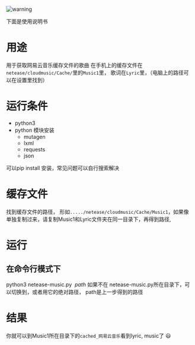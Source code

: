![warning](http://ounix1xcw.bkt.clouddn.com/warning.png)

下面是使用说明书

# 用途
用于获取网易云音乐缓存文件的歌曲
在手机上的缓存文件在 `netease/cloudmusic/Cache/`里的`Music1`里， 歌词在`Lyric`里，（电脑上的路径可以在设置里找到）


# 运行条件
* python3
* python 模块安装
  - mutagen
  - lxml
  - requests
  - json
  
 可以pip install 安装，常见问题可以自行搜索解决
 
 # 缓存文件
 找到缓存文件的路径， 形如`...../netease/cloudmusic/Cache/Music1`，如果像单独复制过来，请复制Music1和Lyric文件夹在同一目录下，再得到路径,
 
 # 运行
 ## 在命令行模式下
 python3 netease-music.py  *path*
 如果不在 netease-music.py所在目录下，可以切换到，或者用它的绝对路径，
 path是上一步得到的路径
 
 # 结果
 你就可以到Music1所在目录下的`cached_网易云音乐`看到lyric, music了 :smiley: 
